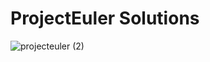 # ProjectEuler Solutions
![projecteuler (2)](https://user-images.githubusercontent.com/40757395/125158891-8f38f100-e17c-11eb-9a07-27191497f342.png)

